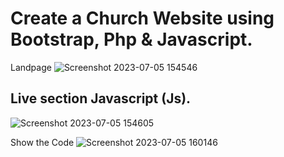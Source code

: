 # Create a Church Website using Bootstrap, Php & Javascript. 
Landpage
![Screenshot 2023-07-05 154546](https://github.com/XTRMDTECHGUY1/TODMI-Website/assets/88555638/9667c78d-8d90-44ef-ab62-86ad9aa6f836)

## Live section Javascript (Js).
![Screenshot 2023-07-05 154605](https://github.com/XTRMDTECHGUY1/TODMI-Website/assets/88555638/d646274e-a0ef-447e-8163-485f3df3d70b)

Show the Code
![Screenshot 2023-07-05 160146](https://github.com/XTRMDTECHGUY1/TODMI-Website/assets/88555638/f57472d5-30ce-4e7e-b745-062aa2302616)
